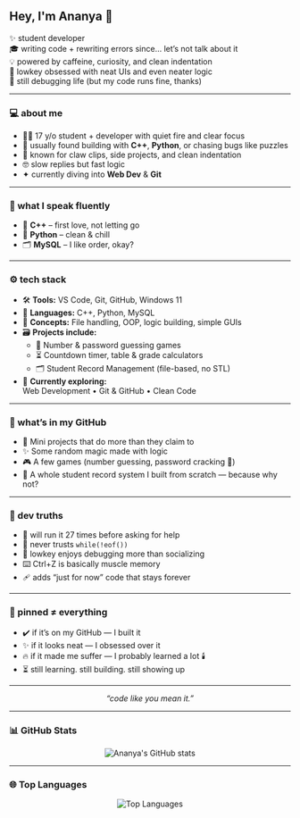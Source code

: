 ## Hey, I'm Ananya 🌙  

✨ student developer  
🎓 writing code + rewriting errors since... let’s not talk about it  
💡 powered by caffeine, curiosity, and clean indentation  
🧩 lowkey obsessed with neat UIs and even neater logic  
🐞 still debugging life (but my code runs fine, thanks)  

---

### 💻 about me  

- 👩‍💻 17 y/o student + developer with quiet fire and clear focus  
- 🧠 usually found building with **C++**, **Python**, or chasing bugs like puzzles  
- 🎀 known for claw clips, side projects, and clean indentation  
- 🤓 slow replies but fast logic  
- ✦ currently diving into **Web Dev**  &  **Git**  

---

### 💬 what I speak fluently  

- 💙 **C++** – first love, not letting go  
- 🐍 **Python** – clean & chill  
- 🗂️ **MySQL** – I like order, okay?  
   

---

### ⚙️ tech stack  

- 🛠️ **Tools:** VS Code, Git, GitHub, Windows 11  
- 💬 **Languages:** C++, Python, MySQL  
- 🧱 **Concepts:** File handling, OOP, logic building, simple GUIs  
- 🗃️ **Projects include:**  
  - 🔐 Number & password guessing games  
  - ⏳ Countdown timer, table & grade calculators  
  - 🗂️ Student Record Management (file-based, no STL)  
- 🚧 **Currently exploring:**  
  Web Development • Git & GitHub • Clean Code  

---

### 📂 what’s in my GitHub  

- 🧩 Mini projects that do more than they claim to  
- ✨ Some random magic made with logic  
- 🎮 A few games (number guessing, password cracking 👀)  
- 💾 A whole student record system I built from scratch — because why not?  

---

### 🧠 dev truths  

- 🔁 will run it 27 times before asking for help  
- 🚫 never trusts `while(!eof())`  
- 🤖 lowkey enjoys debugging more than socializing  
- ⌨️ Ctrl+Z is basically muscle memory  
- 🩹 adds “just for now” code that stays forever  

---

### 📌 pinned ≠ everything  

- ✔️ if it’s on my GitHub — I built it  
- ✨ if it looks neat — I obsessed over it  
- 🔥 if it made me suffer — I probably learned a lot 🕯️  
- ⏳ still learning. still building. still showing up  

---

<p align="center"><i>“code like you mean it.”</i></p>

---

### 📊 GitHub Stats

<p align="center">
  <img src="https://github-readme-stats.vercel.app/api?username=ananya-cs12&show_icons=true&theme=tokyonight&hide_border=true" alt="Ananya's GitHub stats">
</p>

---

### 🌐 Top Languages

<p align="center">
  <img src="https://github-readme-stats.vercel.app/api/top-langs/?username=ananya-cs12&layout=compact&theme=tokyonight&hide_border=true" alt="Top Languages">
</p>
